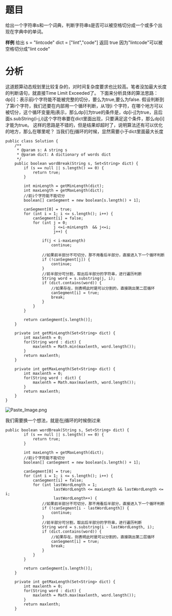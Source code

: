 # 题目
给出一个字符串s和一个词典，判断字符串s是否可以被空格切分成一个或多个出现在字典中的单词。

**样例**
给出
s = "lintcode"
dict = ["lint","code"]
返回 true 因为"lintcode"可以被空格切分成"lint code"

# 分析
这道题算动态规划里比较复杂的，对时间复杂度要求也比较高。笔者没加最大长度的判断语句，就直接Time Limit Exceeded了。
下面来分析具体的算法思路：
dp[i]：表示前i个字符能不能被完整的切分，要么为true,要么为false.
假设判断到了第i个字符，我们还要在内部用一个循环判断，从1到i 个字符，在哪个地方可以被切分，这个循环变量用j表示，那么dp[i]为true的条件是，dp[i-j]为true，且后面s.subString(i-j,i)这个字符串要在dict里面出现，只要满足这个条件，那么dp[i]才能为true。
这样的思路是不错的，但是结果却超时了，说明算法还有可以优化的地方，那么在哪里呢？
当我们在j循环的时候，显然需要小于dict里面最大长度

```
public class Solution {
    /**
     * @param s: A string s
     * @param dict: A dictionary of words dict
     */
    public boolean wordBreak(String s, Set<String> dict) {
        if (s == null || s.length() == 0) {
            return true;
        }

        int minLength = getMinLength(dict);
        int maxLength = getMaxLength(dict);
        //前i个字符能不能切分
        boolean[] canSegment = new boolean[s.length() + 1];

        canSegment[0] = true;
        for (int i = 1; i <= s.length(); i++) {
            canSegment[i] = false;
            for (int j = 0;
                     j <=i-minLength  && j<=i;
                     j++) {
                         
                if(j < i-maxLength)
                    continue;
                
            	//如果前半部分不可切分，那不用看后半部分，直接进入下一个循环判断
                if (!canSegment[j]) {
                    continue;
                }
                //前半部分可分割，取出后半部分的字符串，进行遍历判断
                String word = s.substring(j, i);
                if (dict.contains(word)) {
                	//如果存在，则表明此时是可以分割的，直接跳出第二层循环
                    canSegment[i] = true;
                    break;
                }
            }
        }

        return canSegment[s.length()];
    }
    
    private int getMinLength(Set<String> dict) {
        int maxlenth = 0;
        for(String word : dict) {
        	maxlenth = Math.min(maxlenth, word.length());
        }
        return maxlenth;
    }
    
    private int getMaxLength(Set<String> dict) {
        int maxlenth = 0;
        for(String word : dict) {
        	maxlenth = Math.max(maxlenth, word.length());
        }
        return maxlenth;
    }
}
```

![Paste_Image.png](http://upload-images.jianshu.io/upload_images/1234352-e9be75e6cb75d04e.png?imageMogr2/auto-orient/strip%7CimageView2/2/w/1240)

我们需要换一个想法，就是在j循环的时候倒过来

```
public boolean wordBreak(String s, Set<String> dict) {
        if (s == null || s.length() == 0) {
            return true;
        }

        int maxLength = getMaxLength(dict);
        //前i个字符能不能切分
        boolean[] canSegment = new boolean[s.length() + 1];

        canSegment[0] = true;
        for (int i = 1; i <= s.length(); i++) {
            canSegment[i] = false;
            for (int lastWordLength = 1;
                     lastWordLength <= maxLength && lastWordLength <= i;
                     lastWordLength++) {
            	//如果前半部分不可切分，那不用看后半部分，直接进入下一个循环判断
                if (!canSegment[i - lastWordLength]) {
                    continue;
                }
                //前半部分可分割，取出后半部分的字符串，进行遍历判断
                String word = s.substring(i - lastWordLength, i);
                if (dict.contains(word)) {
                	//如果存在，则表明此时是可以分割的，直接跳出第二层循环
                    canSegment[i] = true;
                    break;
                }
            }
        }

        return canSegment[s.length()];
    }
    
    private int getMaxLength(Set<String> dict) {
        int maxlenth = 0;
        for(String word : dict) {
        	maxlenth = Math.max(maxlenth, word.length());
        }
        return maxlenth;
    }
```
